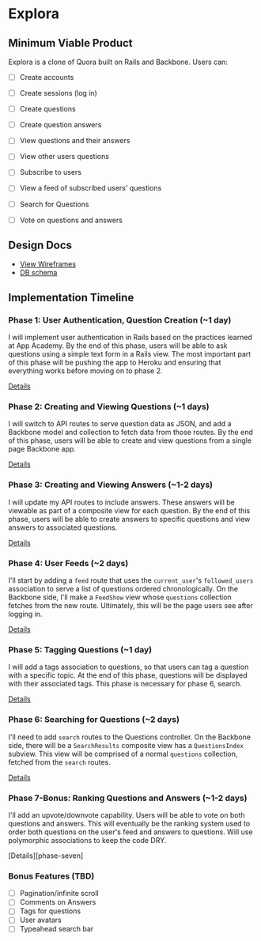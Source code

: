 # Explora

## Minimum Viable Product
Explora is a clone of Quora built on Rails and Backbone. Users can:

<!-- This is a Markdown checklist. Use it to keep track of your progress! -->

- [ ] Create accounts
- [ ] Create sessions (log in)
- [ ] Create questions
- [ ] Create question answers
- [ ] View questions and their answers
- [ ] View other users questions
- [ ] Subscribe to users
- [ ] View a feed of subscribed users' questions
- [ ] Search for Questions
- [ ] Vote on questions and answers


## Design Docs
* [View Wireframes][views]
* [DB schema][schema]

[views]: ./docs/views.md
[schema]: ./docs/schema.md

## Implementation Timeline

### Phase 1: User Authentication, Question Creation (~1 day)
I will implement user authentication in Rails based on the practices learned at
App Academy. By the end of this phase, users will be able to ask questions using
a simple text form in a Rails view. The most important part of this phase will
be pushing the app to Heroku and ensuring that everything works before moving on
to phase 2.

[Details][phase-one]

### Phase 2: Creating and Viewing Questions (~1 days)
I will switch to API routes to serve question data as JSON, and add a Backbone
model and collection to fetch data from those routes. By the end of this
phase, users will be able to create and view questions from a single page
Backbone app.

[Details][phase-two]

### Phase 3: Creating and Viewing Answers (~1-2 days)
I will update my API routes to include answers. These answers will be viewable
as part of a composite view for each question. By the end of this phase, users
will be able to create answers to specific questions and view answers to
associated questions.

[Details][phase-three]

### Phase 4: User Feeds (~2 days)
I'll start by adding a `feed` route that uses the `current_user`'s
`followed_users` association to serve a list of questions ordered
chronologically. On the Backbone side, I'll make a `FeedShow` view whose `questions`
collection fetches from the new route. Ultimately, this will be the page users
see after logging in.

[Details][phase-four]

### Phase 5: Tagging Questions (~1 day)
I will add a tags association to questions, so that users can tag a question with
a specific topic. At the end of this phase, questions will be displayed with their
associated tags. This phase is necessary for phase 6, search.

[Details][phase-five]

### Phase 6: Searching for Questions (~2 days)
I'll need to add `search` routes to the Questions controller. On the
Backbone side, there will be a `SearchResults` composite view has a
`QuestionsIndex` subview. This view will be comprised of a normal `questions`
collection, fetched from the `search` routes.

[Details][phase-six]

### Phase 7-Bonus: Ranking Questions and Answers (~1-2 days)
I'll add an upvote/downvote capability. Users will be able to vote on both
questions and answers. This will eventually be the ranking system used to order
both questions on the user's feed and answers to questions.
Will use polymorphic associations to keep the code DRY.

[Details][phase-seven]

### Bonus Features (TBD)
- [ ] Pagination/infinite scroll
- [ ] Comments on Answers
- [ ] Tags for questions
- [ ] User avatars
- [ ] Typeahead search bar

[phase-one]: ./docs/phases/phase1.md
[phase-two]: ./docs/phases/phase2.md
[phase-three]: ./docs/phases/phase3.md
[phase-four]: ./docs/phases/phase4.md
[phase-five]: ./docs/phases/phase5.md
[phase-six]: ./docs/phases/phase6.md
